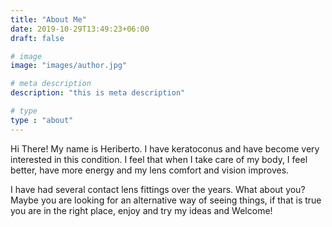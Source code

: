 ```yaml
---
title: "About Me"
date: 2019-10-29T13:49:23+06:00
draft: false

# image
image: "images/author.jpg"

# meta description
description: "this is meta description"

# type
type : "about"
---
```


Hi There!
My name is Heriberto. I have keratoconus and have become very interested in this condition.
I feel that when I take care of my body, I feel better, have more energy and my lens comfort and vision improves.

I have had several contact lens fittings over the years. What about you? Maybe you are looking for an alternative way of seeing things, if that is true you are in the right place, enjoy and try my ideas and Welcome!
